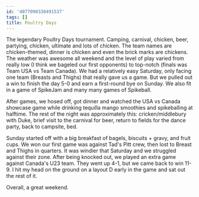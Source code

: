 ```yaml
---
id: '4077090330491537'
tags: []
title: Poultry Days
---
```


The legendary Poultry Days tournament. Camping, carnival, chicken, beer, partying, chicken, ultimate and lots of chicken. The team names are chicken-themed, dinner is chicken and even the brick marks are chickens. The weather was awesome all weekend and the level of play varied from really low (I think we bageled our first opponents) to top-notch (finals was Team USA vs Team Canada). We had a relatively easy Saturday, only facing one team (Breasts and Thighs) that really gave us a game. But we pulled out a win to finish the day 5-0 and earn a first-round bye on Sunday. We also fit in a game of SpikeJam and many many games of Spikeball. 

After games, we hosed off, got dinner and watched the USA vs Canada showcase game while drinking tequilla mango smoothies and spikeballing at halftime. The rest of the night was approximately this: cricken/middlebury with Duke, brief visit to the carnival for beer, return to fields for the dance party, back to campsite, bed. 

Sunday started off with a big breakfast of bagels, biscuits + gravy, and fruit cups. We won our first game was against Tad's Pitt crew, then lost to Breast and Thighs in quarters. It was windier that Saturday and we struggled against their zone. After being knocked out, we played an extra game against Canada's U23 team. They went up 4-1, but we came back to win 11-9. I hit my head on the ground on a layout D early in the game and sat out the rest of it.

Overall, a great weekend.
